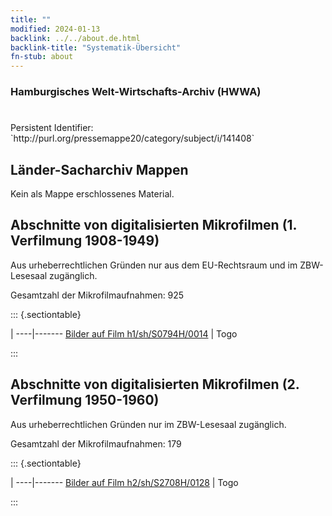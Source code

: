 ```yaml
---
title: ""
modified: 2024-01-13
backlink: ../../about.de.html
backlink-title: "Systematik-Übersicht"
fn-stub: about
---
```


### Hamburgisches Welt-Wirtschafts-Archiv (HWWA)

# 

<div class="hint">Persistent Identifier: `http://purl.org/pressemappe20/category/subject/i/141408`</div>







## Länder-Sacharchiv Mappen





Kein als Mappe erschlossenes Material.



<a id="filmsections" />

## Abschnitte von digitalisierten Mikrofilmen (1. Verfilmung 1908-1949)

<p>Aus urheberrechtlichen Gründen nur aus dem EU-Rechtsraum und im ZBW-Lesesaal zugänglich.</p>


<p>Gesamtzahl der Mikrofilmaufnahmen: 925</p>





::: {.sectiontable}

 | 
----|-------
<a class="btn" href="https://pm20.zbw.eu/film/h1/sh/S0794H/0014" rel="nofollow">Bilder auf Film h1/sh/S0794H/0014</a> | Togo


:::




## Abschnitte von digitalisierten Mikrofilmen (2. Verfilmung 1950-1960)

<p>Aus urheberrechtlichen Gründen nur im ZBW-Lesesaal zugänglich.</p>


<p>Gesamtzahl der Mikrofilmaufnahmen: 179</p>





::: {.sectiontable}

 | 
----|-------
<a class="btn" href="https://pm20.zbw.eu/film/h2/sh/S2708H/0128" rel="nofollow">Bilder auf Film h2/sh/S2708H/0128</a> | Togo


:::
















